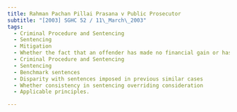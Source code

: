 ```yaml
---
title: Rahman Pachan Pillai Prasana v Public Prosecutor 
subtitle: "[2003] SGHC 52 / 11\_March\_2003"
tags:
  - Criminal Procedure and Sentencing
  - Sentencing
  - Mitigation
  - Whether the fact that an offender has made no financial gain or has caused no financial loss to another from fabricating false evidence a mitigating factor.
  - Criminal Procedure and Sentencing
  - Sentencing
  - Benchmark sentences
  - Disparity with sentences imposed in previous similar cases
  - Whether consistency in sentencing overriding consideration
  - Applicable principles.

---
```


